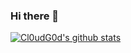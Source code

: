 ### Hi there 👋
[![Cl0udG0d's github stats](https://github-readme-stats.vercel.app/api?username=R2h1)](https://github.com/anuraghazra/github-readme-stats)
<!--
**R2h1/R2h1** is a ✨ _special_ ✨ repository because its `README.md` (this file) appears on your GitHub profile.

Here are some ideas to get you started:

- 🔭 I’m currently working on ...
- 🌱 I’m currently learning ...
- 👯 I’m looking to collaborate on ...
- 🤔 I’m looking for help with ...
- 💬 Ask me about ...
- 📫 How to reach me: ...
- 😄 Pronouns: ...
- ⚡ Fun fact: ...
-->

